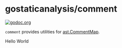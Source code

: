 # gostaticanalysis/comment

[![godoc.org][godoc-badge]][godoc]

`comment` provides utilities for [ast.CommentMap](https://golang.org/pkg/go/ast/#CommentMap).

<!-- links -->
[godoc]: https://godoc.org/github.com/gostaticanalysis/comment
[godoc-badge]: https://img.shields.io/badge/godoc-reference-4F73B3.svg?style=flat-square&label=%20godoc.org

Hello World
